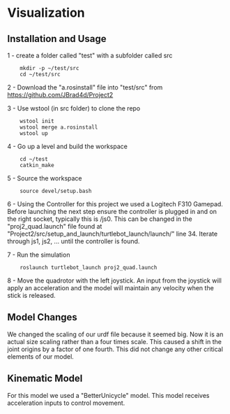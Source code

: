 # Visualization
## Installation and Usage
1 - create a folder called "test" with a subfolder called src
```
	mkdir -p ~/test/src
	cd ~/test/src
```
2 - Download the "a.rosinstall" file into "test/src" from https://github.com/JBrad4d/Project2

3 - Use wstool (in src folder) to clone the repo
```
	wstool init
	wstool merge a.rosinstall
	wstool up
```
4 - Go up a level and build the workspace
```
	cd ~/test
	catkin_make
```
5 - Source the workspace
```
	source devel/setup.bash
```
6 - Using the Controller for this project we used a Logitech F310 Gamepad. Before launching the next step ensure the controller is plugged in and on the right socket, typically this is /js0. This can be changed in the "proj2_quad.launch" file found at "Project2/src/setup_and_launch/turtlebot_launch/launch/" line 34. Iterate through js1, js2, ... until the controller is found.

7 - Run the simulation
```
	roslaunch turtlebot_launch proj2_quad.launch
```
8 - Move the quadrotor with the left joystick. An input from the joystick will apply an acceleration and the model will maintain any velocity when the stick is released.

## Model Changes

We changed the scaling of our urdf file because it seemed big. Now it is an actual size scaling rather than a four times scale. This caused a shift in the joint origins by a factor of one fourth. This did not change any other critical elements of our model. 

## Kinematic Model 

For this model we used a "BetterUnicycle" model. This model receives acceleration inputs to control movement.
